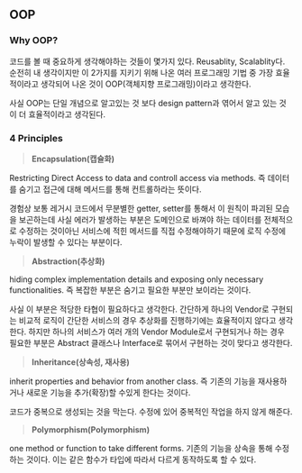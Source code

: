 ## OOP

### Why OOP?

코드를 볼 때 중요하게 생각해야하는 것들이 몇가지 있다. Reusablity, Scalablity다. 순전히 내 생각이지만 이 2가지를 지키기 위해 나온 여러 프로그래밍 기법 중 가장 효율적이라고 생각되어 나온 것이 OOP(객체지향 프로그래밍)이라고 생각한다.

사실 OOP는 단일 개념으로 알고있는 것 보다 design pattern과 엮어서 알고 있는 것이 더 효율적이라고 생각된다.

### 4 Principles

> **Encapsulation(캡슐화)**

Restricting Direct Access to data and controll access via methods. 즉 데이터를 숨기고 접근에 대해 메서드를 통해 컨트롤하라는 뜻이다. 

경험상 보통 레거시 코드에서 무분별한 getter, setter를 통해서 이 원칙이 파괴된 모습을 보곤하는데 사실 에러가 발생하는 부분은 도메인으로 바껴야 하는 데이터를 전체적으로 수정하는 것이아닌 서비스에 적힌 메서드를 직접 수정해야하기 때문에 로직 수정에 누락이 발생할 수 있다는 부분이다.

> **Abstraction(추상화)**

hiding complex implementation details and exposing only necessary functionalities. 즉 복잡한 부분은 숨기고 필요한 부분만 보이라는 것이다.

사실 이 부분은 적당한 타협이 필요하다고 생각한다. 간단하게 하나의 Vendor로 구현되는 비교적 로직이 간단한 서비스의 경우 추상화를 진행하기에는 효율적이지 않다고 생각한다. 하지만 하나의 서비스가 여러 개의 Vendor Module로서 구현되거나 하는 경우 필요한 부분은 Abstract 클래스나 Interface로 묶어서 구현하는 것이 맞다고 생각한다.

> **Inheritance(상속성, 재사용)**

inherit properties and behavior from another class. 즉 기존의 기능을 재사용하거나 새로운 기능을 추가(확장)할 수있게 한다는 것이다.

코드가 중복으로 생성되는 것을 막는다. 수정에 있어 중복적인 작업을 하지 않게 해준다.

> **Polymorphism(Polymorphism)**

one method or function to take different forms. 기존의 기능을 상속을 통해 수정하는 것이다. 이는 같은 함수가 타입에 따라서 다르게 동작하도록 할 수 있다.